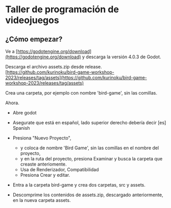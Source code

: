 # Taller de programación de videojuegos

## ¿Cómo empezar?

Ve a [https://godotengine.org/download](https://godotengine.org/download) y descarga la versión 4.0.3 de Godot.

Descarga el archivo assets.zip desde release. [https://github.com/kurinoku/bird-game-workshop-2023/releases/tag/assets](https://github.com/kurinoku/bird-game-workshop-2023/releases/tag/assets)

Crea una carpeta, por ejemplo con nombre 'bird-game', sin las comillas.

Ahora.
- Abre godot
- Asegurate que está en español, lado superior derecho debería decir [es] Spanish
- Presiona "Nuevo Proyecto", 
    - y coloca de nombre 'Bird Game', sin las comillas en el nombre del proyecto, 
    - y en la ruta del proyecto, presiona Examinar y busca la carpeta que creaste anteriomente.
    - Usa de Renderizador, Compatibilidad
    - Presiona Crear y editar.

- Entra a la carpeta bird-game y crea dos carpetas, src y assets.
- Descomprime los contenidos de assets.zip, descargado anteriormente, en la nueva carpeta assets.




